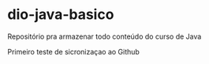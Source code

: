 # dio-java-basico
Repositório pra armazenar todo conteúdo do curso de Java 

Primeiro teste de sicronizaçao ao Github